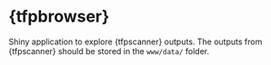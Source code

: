 # {tfpbrowser}

Shiny application to explore {tfpscanner} outputs. The outputs from {tfpscanner} should be stored in the `www/data/` folder.
